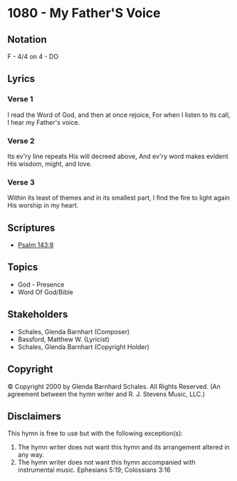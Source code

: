# 1080 - My Father'S Voice

## Notation

F - 4/4 on 4 - DO

## Lyrics

### Verse 1

I read the Word of God, and then at once rejoice, For when I listen to its call, I hear my Father's voice.

### Verse 2

Its ev'ry line repeats His will decreed above, And ev'ry word makes evident His wisdom, might, and love.

### Verse 3

Within its least of themes and in its smallest part, I find the fire to light again His worship in my heart.


## Scriptures

- [Psalm 143:8](https://www.biblegateway.com/passage/?search=Psalm%20143%3A8)

## Topics

- God - Presence
- Word Of God/Bible

## Stakeholders

- Schales, Glenda Barnhart (Composer)
- Bassford, Matthew W. (Lyricist)
- Schales, Glenda Barnhart (Copyright Holder)

## Copyright

© Copyright 2000 by Glenda Barnhard Schales. All Rights Reserved.
(An agreement between the hymn writer and R. J. Stevens Music, LLC.)

## Disclaimers

This hymn is free to use but with the following exception(s):
1. The hymn writer does not want this hymn and its arrangement altered in any way.
2. The hymn writer does not want this hymn accompanied with instrumental music.
Ephesians 5:19; Colossians 3:16

